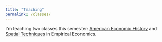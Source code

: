 ```yaml
---
title: "Teaching"
permalink: /classes/
---
```


I'm teaching two classes this semester: [American Economic History](https://noeldjohnson.github.io/aeh/) and [Spatial Techniques](https://noeldjohnson.github.io/spatial/) in Empirical Economics.
